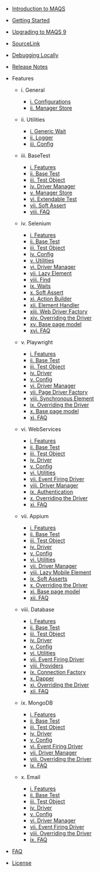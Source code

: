 - [Introduction to MAQS ](MAQS_9/Introduction.md)
- [Getting Started](MAQS_9/Getting-Started.md)
- [Upgrading to MAQS 9](MAQS_9/UpgradingFromMAQS7ToMAQS9.md)
- [SourceLink](MAQS_9/SourceLink.md)
- [Debugging Locally](MAQS_9/Debugging-Locally.md)
- [Release Notes](MAQS_9/ReleaseNotes.md)

- Features

  - i. General
    - [i. Configurations](MAQS_9/General/EnterpriseConfiguration.md)
    - [ii. Manager Store](MAQS_9/General/ManagerStore.md)

  - ii. Utilities
    - [i. Generic Wait](MAQS_9/Utilities/Generic-Waits.md)
    - [ii. Logger](MAQS_9/Utilities/Logger.md)
    - [iii. Config](MAQS_9/Utilities/Config.md)

  - iii. BaseTest
    - [i. Features](MAQS_9/Base/BaseFeatures.md)
    - [ii. Base Test](MAQS_9/Base/BaseTest.md)
    - [iii. Test Object](MAQS_9/Base/BaseTestObject.md)
    - [iv. Driver Manager](MAQS_9/Base/DriverManager.md)
    - [v. Manager Store](MAQS_9/Base/ManagerStore.md)
    - [vi. Extendable Test](MAQS_9/Base/BaseExtendableTest.md)
    - [vii. Soft Assert](MAQS_9/Base/SoftAsserts.md)
    - [viii. FAQ](MAQS_9/Base/BaseFAQ.md)

  - iv. Selenium
    - [i. Features](MAQS_9/Selenium/SeleniumFeatures.md)
    - [ii. Base Test](MAQS_9/Selenium/SeleniumBaseTest.md)
    - [iii. Test Object](MAQS_9/Selenium/SeleniumTestObject.md)
    - [iv. Config](MAQS_9/Selenium/SeleniumConfig.md)
    - [v. Utilities](MAQS_9/Selenium/SeleniumUtilities.md)
    - [vi. Driver Manager](MAQS_9/Selenium/SeleniumDriverManager.md)
    - [vii. Lazy Element](MAQS_9/Selenium/LazyElement.md)
    - [viii. Find](MAQS_9/Selenium/SeleniumFind.md)
    - [ix. Waits](MAQS_9/Selenium/Waits.md)
    - [x. Soft Assert](MAQS_9/Selenium/SoftAsserts.md)
    - [xi. Action Builder](MAQS_9/Selenium/ActionBuilder.md)
    - [xii. Element Handler](MAQS_9/Selenium/ElementHandler.md)
    - [xiii. Web Driver Factory](MAQS_9/Selenium/WebDriverFactory.md)
    - [xiv. Overriding the Driver](MAQS_9/Selenium/SeleniumOverride.md)
    - [xv. Base page model](MAQS_9/Selenium/BaseSeleniumPageModel.md)
    - [xvi. FAQ](MAQS_9/Selenium/SeleniumFAQ.md)


  - v. Playwright
    - [i. Features](MAQS_9/Playwright/PlaywrightFeatures.md)
    - [ii. Base Test](MAQS_9/Playwright/PlaywrightBaseTest.md)
    - [iii. Test Object](MAQS_9/Playwright/PlaywrightTestObject.md)
    - [iv. Driver](MAQS_9/Playwright/PageDriver.md)
    - [v. Config](MAQS_9/Playwright/PlaywrightConfig.md)
    - [vi. Driver Manager](MAQS_9/Playwright/PageDriverManager.md)
    - [vii. Page Driver Factory](MAQS_9/Playwright/PageDriverFactory.md)
    - [viii. Synchronous Element](MAQS_9/Playwright/PlaywrightSyncElement.md)
    - [ix. Overriding the Driver](MAQS_9/Playwright/PageDriverOverride.md)
    - [x. Base page model](MAQS_9/Playwright/BasePlaywrightPageModel.md)
    - [xi. FAQ](MAQS_9/Playwright/PlaywrightFAQ.md)


  - vi. WebServices
    - [i. Features](MAQS_9/WebService/WebServiceFeatures.md)
    - [ii. Base Test](MAQS_9/WebService/WebServiceBaseTest.md)
    - [iii. Test Object](MAQS_9/WebService/WebServiceTestObject.md)
    - [iv. Driver](MAQS_9/WebService/WebServiceDriver.md)
    - [v. Config](MAQS_9/WebService/WebServiceConfig.md)
    - [vi. Utilities](MAQS_9/WebService/WebServiceUtilities.md)
    - [vii. Event Firing Driver](MAQS_9/WebService/WebServiceEventFiringDriver.md)
    - [viii. Driver Manager](MAQS_9/WebService/WebServiceDriverManager.md)
    - [ix. Authentication](MAQS_9/WebService/WebServiceAuth.md)
    - [x. Overriding the Driver](MAQS_9/WebService/WebServiceOverride.md)
    - [xi. FAQ](MAQS_9/WebService/WebServicesFAQ.md)

  - vii. Appium
    - [i. Features](MAQS_9/Appium/AppiumFeatures.md)
    - [ii. Base Test](MAQS_9/Appium/AppiumBaseTest.md)
    - [iii. Test Object](MAQS_9/Appium/AppiumTestObject.md)
    - [iv. Driver](MAQS_9/Appium/AppiumDriver.md)
    - [v. Config](MAQS_9/Appium/AppiumConfig.md)
    - [vi. Utilities](MAQS_9/Appium/AppiumUtilities.md)
    - [vii. Driver Manager](MAQS_9/Appium/AppiumDriverManager.md)
    - [viii. Lazy Mobile Element](MAQS_9/Appium/LazyMobileElement.md)
    - [ix. Soft Asserts](MAQS_9/Appium/AppiumSoftAssert.md)
    - [x. Overriding the Driver](MAQS_9/Appium/AppiumOverride.md)
    - [xi. Base page model](MAQS_9/Appium/BaseAppiumPageModel.md)
    - [xii. FAQ](MAQS_9/Appium/AppiumFAQ.md)

  - viii. Database
    - [i. Features](MAQS_9/Database/DatabaseFeatures.md)
    - [ii. Base Test](MAQS_9/Database/DatabaseBaseTest.md)
    - [iii. Test Object](MAQS_9/Database/DatabaseTestObject.md)
    - [iv. Driver](MAQS_9/Database/DatabaseDriver.md)
    - [v. Config](MAQS_9/Database/DatabaseConfig.md)
    - [vi. Utilities](MAQS_9/Database/DatabaseUtilites.md)
    - [vii. Event Firing Driver](MAQS_9/Database/DatabaseEventFiringDriver.md)
    - [viii. Providers](MAQS_9/Database/DatabaseProviders.md)
    - [ix. Connection Factory](MAQS_9/Database/DatabaseConnectionFactory.md)
    - [x. Dapper](MAQS_9/Database/MAQSDapper.md)
    - [xi. Overriding the Driver](MAQS_9/Database/DatabaseDriverOverride.md)
    - [xii. FAQ](MAQS_9/Database/DatabaseFAQ.md)

  - ix. MongoDB
    - [i. Features](MAQS_9/MongoDB/MongoDBFeatures.md)
    - [ii. Base Test](MAQS_9/MongoDB/MongoBaseTest.md)
    - [iii. Test Object](MAQS_9/MongoDB/MongoTestObject.md)
    - [iv. Driver](MAQS_9/MongoDB/MongoDBDriver.md)
    - [v. Config](MAQS_9/MongoDB/MongoDBConfig.md)
    - [vi. Event Firing Driver](MAQS_9/MongoDB/EventFiringMongoDBDriver.md)
    - [vii. Driver Manager](MAQS_9/MongoDB/MongoDriverManager.md)
    - [viii. Overriding the Driver](MAQS_9/MongoDB/MongoDriverOverride.md)
    - [ix. FAQ](MAQS_9/MongoDB/MongoFAQ.md)

  - x. Email
    - [i. Features](MAQS_9/Email/EmailFeatures.md)
    - [ii. Base Test](MAQS_9/Email/EmailBaseTest.md)
    - [iii. Test Object](MAQS_9/Email/EmailTestObject.md)
    - [iv. Driver](MAQS_9/Email/EmailDriver.md)
    - [v. Config](MAQS_9/Email/EmailConfig.md)
    - [vi. Driver Manager](MAQS_9/Email/EmailDriverManager.md)
    - [vii. Event Firing Driver](MAQS_9/Email/EmailEventFiringlDriver.md)
    - [viii. Overriding the Driver](MAQS_9/Email/EmailDriverOverride.md)
    - [ix. FAQ](MAQS_9/Email/EmailFAQ.md)

- [FAQ](MAQS_9/MAQS-FAQ.md)
- [License](MAQS_9/License.md)
